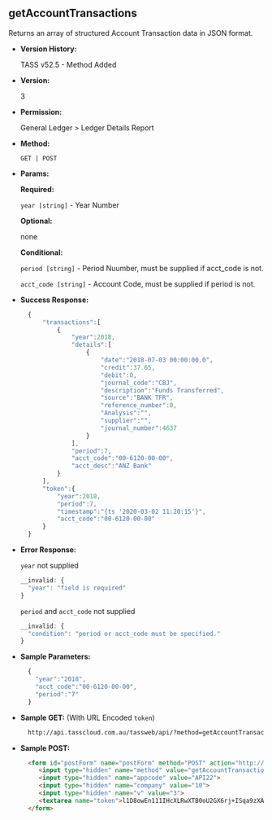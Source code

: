 **getAccountTransactions**
----
  Returns an array of structured Account Transaction data in JSON format.
  
* **Version History:**

  TASS v52.5 - Method Added

* **Version:**

  3

* **Permission:**

  General Ledger > Ledger Details Report

* **Method:**

  `GET | POST`
  
*  **Params:**

   **Required:**

   `year [string]` -  Year Number
   
   **Optional:**

   none

   **Conditional:**

   `period [string]` -  Period Nuumber, must be supplied if acct_code is not.

   `acct_code [string]` -  Account Code, must be supplied if period is not.

* **Success Response:**

    ```javascript
      {
          "transactions":[
              {
                  "year":2018,
                  "details":[
                      {
                          "date":"2018-07-03 00:00:00.0",
                          "credit":37.65,
                          "debit":0,
                          "journal_code":"CBJ",
                          "description":"Funds Transferred",
                          "source":"BANK TFR",
                          "reference_number":0,
                          "Analysis":"",
                          "supplier":"",
                          "journal_number":4637
                      }
                  ],
                  "period":7,
                  "acct_code":"00-6120-00-00",
                  "acct_desc":"ANZ Bank"
              }
          ],
          "token":{
              "year":2018,
              "period":7,
              "timestamp":"{ts '2020-03-02 11:20:15'}",
              "acct_code":"00-6120-00-00"
          }
      }
    ```

* **Error Response:**

    `year` not supplied
    ```javascript
    __invalid: {
      "year": "field is required"
    }
    ```

    `period` and `acct_code` not supplied
    ```javascript
    __invalid: {
      "condition": "period or acct_code must be specified."
    }
    ```
    
* **Sample Parameters:**

  ```javascript
    {
      "year":"2018",
      "acct_code":"00-6120-00-00",
      "period":"7"
    }
  ```

* **Sample GET:** (With URL Encoded `token`)

  ```HTML
    http://api.tasscloud.com.au/tassweb/api/?method=getAccountTransactions&appcode=API22&company=10&v=3&token=l1D8owEn111IHcXLRwXTB0oU2GX6rj%2BISqa9zXA8We1Gqx9%2Fzb%2BcbVFartivsDN%2FxGgAIIjtABAYfzYPqTCpLf3gb0nW3h%2FTrPFLMhAdNcVvHD0Gz4FkRj5jRAD1aAGQ
  ```
  
* **Sample POST:**

  ```HTML
    <form id="postForm" name="postForm" method="POST" action="http://api.tasscloud.com.au/tassweb/api/">
       <input type="hidden" name="method" value="getAccountTransactions">
       <input type="hidden" name="appcode" value="API22">
       <input type="hidden" name="company" value="10">
       <input type="hidden" name="v" value="3">
       <textarea name="token">l1D8owEn111IHcXLRwXTB0oU2GX6rj+ISqa9zXA8We1Gqx9/zb+cbVFartivsDN/xGgAIIjtABAYfzYPqTCpLf3gb0nW3h/TrPFLMhAdNcVvHD0Gz4FkRj5jRAD1aAGQ</textarea>
    </form>
  ```
